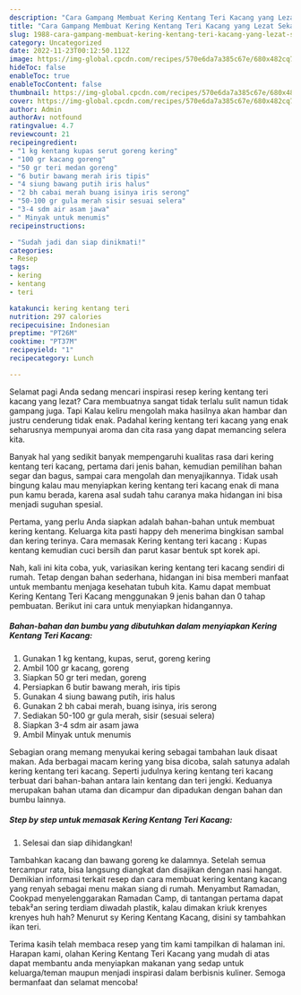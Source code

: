 ```yaml
---
description: "Cara Gampang Membuat Kering Kentang Teri Kacang yang Lezat Sekali, Buat Buka Puasa Lezat"
title: "Cara Gampang Membuat Kering Kentang Teri Kacang yang Lezat Sekali, Buat Buka Puasa Lezat"
slug: 1988-cara-gampang-membuat-kering-kentang-teri-kacang-yang-lezat-sekali-buat-buka-puasa-lezat
category: Uncategorized
date: 2022-11-23T00:12:50.112Z
image: https://img-global.cpcdn.com/recipes/570e6da7a385c67e/680x482cq70/kering-kentang-teri-kacang-foto-resep-utama.jpg
hideToc: false
enableToc: true
enableTocContent: false
thumbnail: https://img-global.cpcdn.com/recipes/570e6da7a385c67e/680x482cq70/kering-kentang-teri-kacang-foto-resep-utama.jpg
cover: https://img-global.cpcdn.com/recipes/570e6da7a385c67e/680x482cq70/kering-kentang-teri-kacang-foto-resep-utama.jpg
author: Admin
authorAv: notfound
ratingvalue: 4.7
reviewcount: 21
recipeingredient:
- "1 kg kentang kupas serut goreng kering"
- "100 gr kacang goreng"
- "50 gr teri medan goreng"
- "6 butir bawang merah iris tipis"
- "4 siung bawang putih iris halus"
- "2 bh cabai merah buang isinya iris serong"
- "50-100 gr gula merah sisir sesuai selera"
- "3-4 sdm air asam jawa"
- " Minyak untuk menumis"
recipeinstructions:

- "Sudah jadi dan siap dinikmati!"
categories:
- Resep
tags:
- kering
- kentang
- teri

katakunci: kering kentang teri 
nutrition: 297 calories
recipecuisine: Indonesian
preptime: "PT26M"
cooktime: "PT37M"
recipeyield: "1"
recipecategory: Lunch

---
```



Selamat pagi Anda sedang mencari inspirasi resep kering kentang teri kacang yang lezat? Cara membuatnya sangat tidak terlalu sulit namun tidak gampang juga. Tapi Kalau keliru mengolah maka hasilnya akan hambar dan justru cenderung tidak enak. Padahal kering kentang teri kacang yang enak seharusnya mempunyai aroma dan cita rasa yang dapat memancing selera kita.


Banyak hal yang sedikit banyak mempengaruhi kualitas rasa dari kering kentang teri kacang, pertama dari jenis bahan, kemudian pemilihan bahan segar dan bagus, sampai cara mengolah dan menyajikannya. Tidak usah bingung kalau mau menyiapkan kering kentang teri kacang enak di mana pun kamu berada, karena asal sudah tahu caranya maka hidangan ini bisa menjadi suguhan spesial.

Pertama, yang perlu Anda siapkan adalah bahan-bahan untuk membuat kering kentang. Keluarga kita pasti happy deh menerima bingkisan sambal dan kering terinya. Cara memasak Kering kentang teri kacang : Kupas kentang kemudian cuci bersih dan parut kasar bentuk spt korek api.


Nah, kali ini kita coba, yuk, variasikan kering kentang teri kacang sendiri di rumah. Tetap dengan bahan sederhana, hidangan ini bisa memberi manfaat untuk membantu menjaga kesehatan tubuh kita. Kamu dapat membuat Kering Kentang Teri Kacang menggunakan 9 jenis bahan dan 0 tahap pembuatan. Berikut ini cara untuk menyiapkan hidangannya.

<!--inarticleads1-->

##### Bahan-bahan dan bumbu yang dibutuhkan dalam menyiapkan Kering Kentang Teri Kacang:

1. Gunakan 1 kg kentang, kupas, serut, goreng kering
1. Ambil 100 gr kacang, goreng
1. Siapkan 50 gr teri medan, goreng
1. Persiapkan 6 butir bawang merah, iris tipis
1. Gunakan 4 siung bawang putih, iris halus
1. Gunakan 2 bh cabai merah, buang isinya, iris serong
1. Sediakan 50-100 gr gula merah, sisir (sesuai selera)
1. Siapkan 3-4 sdm air asam jawa
1. Ambil  Minyak untuk menumis


Sebagian orang memang menyukai kering sebagai tambahan lauk disaat makan. Ada berbagai macam kering yang bisa dicoba, salah satunya adalah kering kentang teri kacang. Seperti judulnya kering kentang teri kacang terbuat dari bahan-bahan antara lain kentang dan teri jengki. Keduanya merupakan bahan utama dan dicampur dan dipadukan dengan bahan dan bumbu lainnya. 

<!--inarticleads2-->

##### Step by step untuk memasak Kering Kentang Teri Kacang:


1. Selesai dan siap dihidangkan!

Tambahkan kacang dan bawang goreng ke dalamnya. Setelah semua tercampur rata, bisa langsung diangkat dan disajikan dengan nasi hangat. Demikian informasi terkait resep dan cara membuat kering kentang kacang yang renyah sebagai menu makan siang di rumah. Menyambut Ramadan, Cookpad menyelenggarakan Ramadan Camp, di tantangan pertama dapat tebak²an sering terdiam diwadah plastik, kalau dimakan kriuk krenyes krenyes huh hah? Menurut sy Kering Kentang Kacang, disini sy tambahkan ikan teri. 

Terima kasih telah membaca resep yang tim kami tampilkan di halaman ini. Harapan kami, olahan Kering Kentang Teri Kacang yang mudah di atas dapat membantu anda menyiapkan makanan yang sedap untuk keluarga/teman maupun menjadi inspirasi dalam berbisnis kuliner. Semoga bermanfaat dan selamat mencoba!
